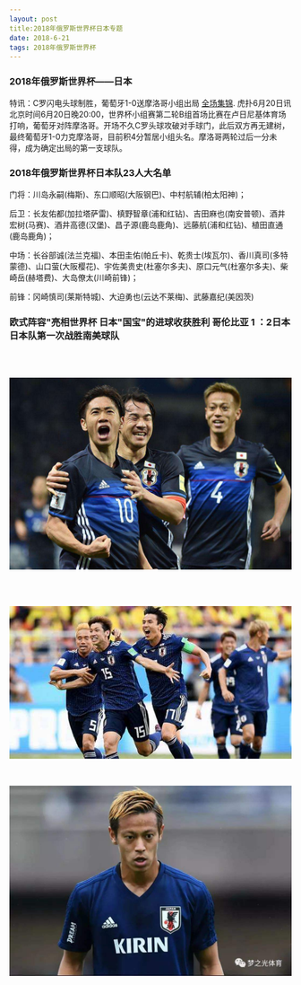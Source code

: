 ```yaml
---
layout: post
title:2018年俄罗斯世界杯日本专题
date: 2018-6-21
tags: 2018年俄罗斯世界杯  
---
```



### 2018年俄罗斯世界杯——日本

特讯：C罗闪电头球制胜，葡萄牙1-0送摩洛哥小组出局 [全场集锦](https://v.youku.com/v_show/id_XMzY3NjUwNDE4MA==.html).
虎扑6月20日讯 北京时间6月20日晚20:00，世界杯小组赛第二轮B组首场比赛在卢日尼基体育场打响，葡萄牙对阵摩洛哥。开场不久C罗头球攻破对手球门，此后双方再无建树，最终葡萄牙1-0力克摩洛哥，目前积4分暂居小组头名。摩洛哥两轮过后一分未得，成为确定出局的第一支球队。
　　

### 2018年俄罗斯世界杯日本队23人大名单

门将：川岛永嗣(梅斯)、东口顺昭(大阪钢巴)、中村航辅(柏太阳神)；

后卫：长友佑都(加拉塔萨雷)、槙野智章(浦和红钻)、吉田麻也(南安普顿)、酒井宏树(马赛)、酒井高德(汉堡)、昌子源(鹿岛鹿角)、远藤航(浦和红钻)、植田直通(鹿岛鹿角)；

中场：长谷部诚(法兰克福)、本田圭佑(帕丘卡)、乾贵士(埃瓦尔)、香川真司(多特蒙德)、山口萤(大阪樱花)、宇佐美贵史(杜塞尔多夫)、原口元气(杜塞尔多夫)、柴崎岳(赫塔费)、大岛僚太(川崎前锋)；

前锋：冈崎慎司(莱斯特城)、大迫勇也(云达不莱梅)、武藤嘉纪(美因茨)

### 欧式阵容"亮相世界杯 日本"国宝"的进球收获胜利 哥伦比亚 1 ：2日本 日本队第一次战胜南美球队

<br />




<br />

![](/images/posts/macTips/6.timg.jpg)

<br />



<br />

![](/images/posts/macTips/11.timg.jpg)

<br />



![](/images/posts/macTips/12.timg.jpg)

               
<br>

         

